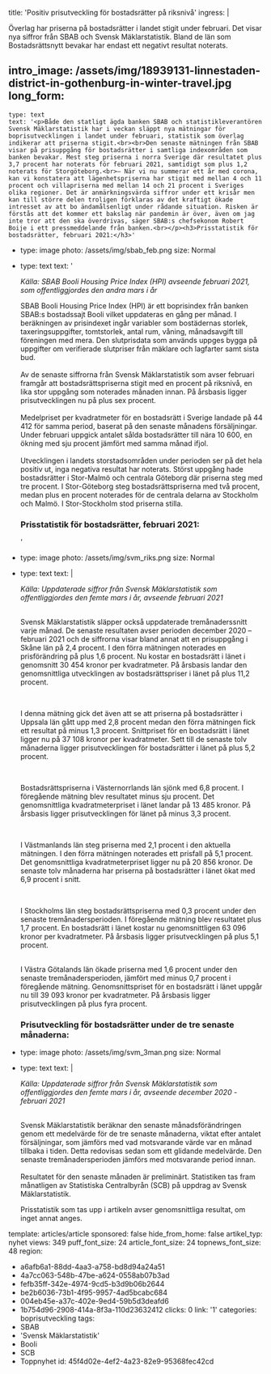 title: 'Positiv prisutveckling för bostadsrätter på riksnivå'
ingress: |
  <p>Överlag har priserna på bostadsrätter i landet stigit under februari. Det visar nya siffror från SBAB och Svensk Mäklarstatistik. Bland de län som Bostadsrättsnytt bevakar har endast ett negativt resultat noterats.
  </p>
  
intro_image: /assets/img/18939131-linnestaden-district-in-gothenburg-in-winter-travel.jpg
long_form:
  -
    type: text
    text: '<p>Både den statligt ägda banken SBAB och statistikleverantören Svensk Mäklarstatistik har i veckan släppt nya mätningar för boprisutvecklingen i landet under februari, statistik som överlag indikerar att priserna stigit.<br><br>Den senaste mätningen från SBAB visar på prisuppgång för bostadsrätter i samtliga indexområden som banken bevakar. Mest steg priserna i norra Sverige där resultatet plus 3,7 procent har noterats för februari 2021, samtidigt som plus 1,2 noterats för Storgöteborg.<br>– När vi nu summerar ett år med corona, kan vi konstatera att lägenhetspriserna har stigit med mellan 4 och 11 procent och villapriserna med mellan 14 och 21 procent i Sveriges olika regioner. Det är anmärkningsvärda siffror under ett krisår men kan till större delen troligen förklaras av det kraftigt ökade intresset av att bo ändamålsenligt under rådande situation. Risken är förstås att det kommer ett bakslag när pandemin är över, även om jag inte tror att den ska överdrivas, säger SBAB:s chefsekonom Robert Boije i ett pressmeddelande från banken.<br></p><h3>Prisstatistik för bostadsrätter, februari 2021:</h3>'
  -
    type: image
    photo: /assets/img/sbab_feb.png
    size: Normal
  -
    type: text
    text: '<p><i>Källa: SBAB Booli Housing Price Index (HPI) avseende februari 2021, som offentliggjordes den andra mars i år</i><br></p><p>SBAB Booli Housing Price Index (HPI) är ett boprisindex från banken SBAB:s bostadssajt Booli vilket uppdateras en gång per månad. I beräkningen av prisindexet ingår variabler som bostädernas storlek, taxeringsuppgifter, tomtstorlek, antal rum, våning, månadsavgift till föreningen med mera. Den slutprisdata som används uppges bygga på uppgifter om verifierade slutpriser från mäklare och lagfarter samt sista bud.&nbsp; &nbsp;<br><br>Av de senaste siffrorna från Svensk Mäklarstatistik som avser februari framgår att bostadsrättspriserna stigit med en procent på riksnivå, en lika stor uppgång som noterades månaden innan. På årsbasis ligger prisutvecklingen nu på plus sex procent.<br><br>Medelpriset per kvadratmeter för en bostadsrätt i Sverige landade på 44 412 för samma period, baserat på den senaste månadens försäljningar. Under februari uppgick antalet sålda bostadsrätter till nära 10 600, en ökning med sju procent jämfört med samma månad ifjol.<br><br>Utvecklingen i landets storstadsområden under perioden ser på det hela positiv ut, inga negativa resultat har noterats. Störst uppgång hade bostadsrätter i Stor-Malmö och centrala Göteborg där priserna steg med tre procent. I Stor-Göteborg steg bostadsrättspriserna med två procent, medan plus en procent noterades för de centrala delarna av Stockholm och Malmö. I Stor-Stockholm stod priserna stilla.<br></p><h3>Prisstatistik för bostadsrätter, februari 2021:</h3>'
  -
    type: image
    photo: /assets/img/svm_riks.png
    size: Normal
  -
    type: text
    text: |
      <p><i>Källa: Uppdaterade siffror från Svensk Mäklarstatistik som offentliggjordes den femte mars i år, avseende februari 2021<br></i><br></p><p>Svensk
      Mäklarstatistik släpper också uppdaterade tremånaderssnitt varje månad. De
      senaste resultaten avser perioden december 2020 – februari 2021 och de
      siffrorna visar bland annat att en prisuppgång i Skåne län på 2,4 procent. I
      den förra mätningen noterades en prisförändring på plus 1,6 procent. Nu kostar
      en bostadsrätt i länet i genomsnitt 30&nbsp;454 kronor per kvadratmeter. På
      årsbasis landar den genomsnittliga utvecklingen av bostadsrättspriser i länet
      på plus 11,2 procent.</p><p>&nbsp;<br></p><p>I denna mätning gick
      det även att se att priserna på bostadsrätter i Uppsala län gått upp med 2,8
      procent medan den förra mätningen fick ett resultat på minus 1,3 procent.
      Snittpriset för en bostadsrätt i länet ligger nu på 37 108 kronor per
      kvadratmeter. Sett till de senaste tolv månaderna ligger prisutvecklingen för
      bostadsrätter i länet på plus 5,2 procent.</p><p>&nbsp;<br></p><p>Bostadsrättspriserna
      i Västernorrlands län sjönk med 6,8 procent. I föregående mätning blev
      resultatet minus sju procent. Det genomsnittliga kvadratmeterpriset i länet
      landar på 13 485 kronor. På årsbasis ligger prisutvecklingen för länet på minus
      3,3 procent.</p><p>&nbsp;<br></p><p>I Västmanlands län
      steg priserna med 2,1 procent i den aktuella mätningen. I den förra mätningen
      noterades ett prisfall på 5,1 procent. Det genomsnittliga kvadratmeterpriset
      ligger nu på 20 856 kronor. De senaste tolv månaderna har priserna på
      bostadsrätter i länet ökat med 6,9 procent i snitt.</p><p>&nbsp;<br></p><p>I Stockholms län steg bostadsrättspriserna med 0,3 procent
      under den senaste tremånadersperioden. I föregående mätning blev resultatet plus
      1,7 procent. En bostadsrätt i länet kostar nu genomsnittligen 63&nbsp;096
      kronor per kvadratmeter. På årsbasis ligger prisutvecklingen på plus 5,1
      procent.<br>
      <br>
      </p><p>I Västra Götalands
      län ökade priserna med 1,6 procent under den senaste tremånadersperioden, jämfört
      med minus 0,7 procent i föregående mätning. Genomsnittspriset för en
      bostadsrätt i länet uppgår nu till 39 093 kronor per kvadratmeter. På årsbasis
      ligger prisutvecklingen på plus fyra procent.</p><h3>Prisutveckling för bostadsrätter under de tre senaste månaderna:</h3>
      
  -
    type: image
    photo: /assets/img/svm_3man.png
    size: Normal
  -
    type: text
    text: |
      <p><i>Källa: Uppdaterade siffror från Svensk Mäklarstatistik som offentliggjordes den femte mars i år, avseende december 2020 - februari 2021<br><br></i></p><p>Svensk Mäklarstatistik beräknar den senaste månadsförändringen genom ett medelvärde för de tre senaste månaderna, viktat efter antalet försäljningar, som jämförs med vad motsvarande värde var en månad tillbaka i tiden. Detta redovisas sedan som ett glidande medelvärde. Den senaste tremånadersperioden jämförs med motsvarande period innan.
      <br><br>Resultatet för den senaste månaden är preliminärt. Statistiken tas fram månatligen av Statistiska Centralbyrån (SCB) på uppdrag av Svensk Mäklarstatistik.  
      
      Prisstatistik som tas upp i artikeln avser genomsnittliga resultat, om inget annat anges.&nbsp;</p>
      
template: articles/article
sponsored: false
hide_from_home: false
artikel_typ: nyhet
views: 349
puff_font_size: 24
article_font_size: 24
topnews_font_size: 48
region:
  - a6afb6a1-88dd-4aa3-a758-bd8d94a24a51
  - 4a7cc063-548b-47be-a624-0558ab07b3ad
  - fefb35ff-342e-4974-9cd5-b3d9b06b2644
  - be2b6036-73b1-4f95-9957-4ad5bcabc684
  - 004eb45e-a37c-402e-9ed4-59b5d3deafd6
  - 1b754d96-2908-414a-8f3a-110d23632412
clicks: 0
link: '1'
categories: boprisutveckling
tags:
  - SBAB
  - 'Svensk Mäklarstatistik'
  - Booli
  - SCB
  - Toppnyhet
id: 45f4d02e-4ef2-4a23-82e9-95368fec42cd
